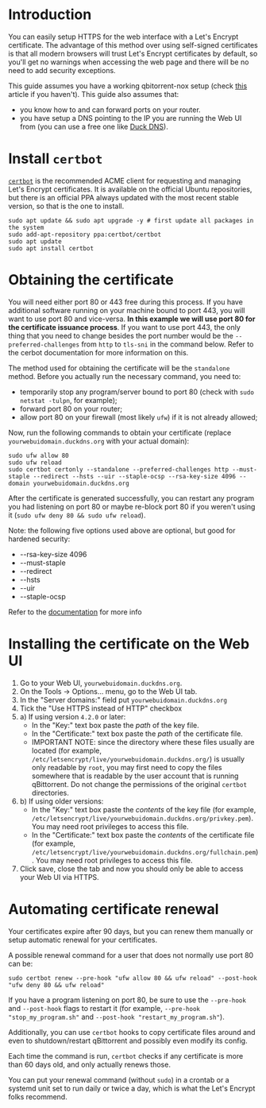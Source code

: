 # Introduction

You can easily setup HTTPS for the web interface with a Let's Encrypt certificate. The advantage of this method over using self-signed certificates is that all modern browsers will trust Let's Encrypt certificates by default, so you'll get no warnings when accessing the web page and there will be no need to add security exceptions.

This guide assumes you have a working qbitorrent-nox setup (check [this][qbt-nox-wiki-setup] article if you haven't).
This guide also assumes that:
* you know how to and can forward ports on your router.
* you have setup a DNS pointing to the IP you are running the Web UI from (you can use a free one like [Duck DNS][duckdns-url]).

# Install `certbot`
[`certbot`][certbot-url] is the recommended ACME client for requesting and managing Let's Encrypt certificates. It is available on the official Ubuntu repositories, but there is an official PPA always updated with the most recent stable version, so that is the one to install.
```shel
sudo apt update && sudo apt upgrade -y # first update all packages in the system
sudo add-apt-repository ppa:certbot/certbot
sudo apt update
sudo apt install certbot 
```

# Obtaining the certificate

You will need either port 80 or 443 free during this process. If you have additional software running on your machine bound to port 443, you will want to use port 80 and vice-versa. **In this example we will use port 80 for the certificate issuance process**. If you want to use port 443, the only thing that you need to change besides the port number would be the `--preferred-challenges` from `http` to `tls-sni` in the command below. Refer to the cerbot documentation for more information on this.

The method used for obtaining the certificate will be the `standalone` method. Before you actually run the necessary command, you need to:
* temporarily stop any program/server bound to port 80 (check with `sudo netstat -tulpn`, for example);
* forward port 80 on your router;
* allow port 80 on your firewall (most likely `ufw`) if it is not already allowed;

Now, run the following commands to obtain your certificate (replace `yourwebuidomain.duckdns.org` with your actual domain):
```shell
sudo ufw allow 80
sudo ufw reload
sudo certbot certonly --standalone --preferred-challenges http --must-staple --redirect --hsts --uir --staple-ocsp --rsa-key-size 4096 --domain yourwebuidomain.duckdns.org
```
After the certificate is generated successfully, you can restart any program you had listening on port 80 or maybe re-block port 80 if you weren't using it (`sudo ufw deny 80 && sudo ufw reload`).

Note: the following five options used above are optional, but good for hardened security:
* --rsa-key-size 4096
* --must-staple
* --redirect
* --hsts
* --uir
* --staple-ocsp

Refer to the [documentation][certbot-docs-cmd-opt] for more info

# Installing the certificate on the Web UI

1. Go to your Web UI, `yourwebuidomain.duckdns.org`.
2. On the Tools -> Options... menu, go to the Web UI tab.
3. In the "Server domains:" field put `yourwebuidomain.duckdns.org`
4. Tick the "Use HTTPS instead of HTTP" checkbox
5. a) If using version `4.2.0` or later:
    - In the "Key:" text box paste the _path_ of the key file.
    - In the "Certificate:" text box paste the _path_ of the certificate file.
    - IMPORTANT NOTE: since the directory where these files usually are located (for example, `/etc/letsencrypt/live/yourwebuidomain.duckdns.org/`) is usually only readable by `root`, you may first need to copy the files somewhere that is readable by the user account that is running qBittorrent. Do not change the permissions of the original `certbot` directories.
5. b) If using older versions:
    - In the "Key:" text box paste the _contents_ of the key file (for example, `/etc/letsencrypt/live/yourwebuidomain.duckdns.org/privkey.pem`). You may need root privileges to access this file.
    - In the "Certificate:" text box paste the _contents_ of the certificate file (for example, `/etc/letsencrypt/live/yourwebuidomain.duckdns.org/fullchain.pem`). You may need root privileges to access this file.
6. Click save, close the tab and now you should only be able to access your Web UI via HTTPS.

# Automating certificate renewal

Your certificates expire after 90 days, but you can renew them manually or setup automatic renewal for your certificates.

A possible renewal command for a user that does not normally use port 80 can be:

`sudo certbot renew --pre-hook "ufw allow 80 && ufw reload" --post-hook "ufw deny 80 && ufw reload"`

If you have a program listening on port 80, be sure to use the `--pre-hook` and `--post-hook` flags to restart it (for example, `--pre-hook "stop_my_program.sh"` and `--post-hook "restart_my_program.sh"`).

Additionally, you can use `certbot` hooks to copy certificate files around and even to shutdown/restart qBittorrent and possibly even modify its config.

Each time the command is run, `certbot` checks if any certificate is more than 60 days old, and only actually renews those.

You can put your renewal command (without `sudo`) in a crontab or a systemd unit set to run daily or twice a day, which is what the Let's Encrypt folks recommend.


[qbt-nox-wiki-setup]: https://github.com/qbittorrent/qBittorrent/wiki/Setting-up-qBittorrent-on-Ubuntu-server-as-daemon-with-Web-interface-(15.04-and-newer)
[duckdns-url]: https://www.duckdns.org/
[certbot-url]: https://certbot.eff.org/
[certbot-docs-cmd-opt]: https://certbot.eff.org/docs/using.html#certbot-command-line-options